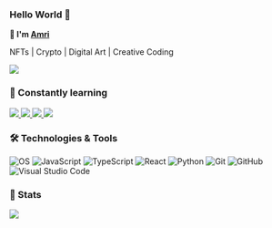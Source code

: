 ### Hello World 👋
**🍉 I'm [Amri](https://amriarshad.github.io/)** 

NFTs | Crypto | Digital Art | Creative Coding

[<img src ="https://img.shields.io/badge/👀-links-%23.svg?style=for-the-badge&logo=&logoColor=white%22">](https://linktr.ee/TheMel0n)

### 💯 Constantly learning

<a href="https://github.com/AmriArshad/project-polygon">
  <img src="https://github-readme-stats.vercel.app/api/pin/?username=AmriArshad&repo=project-polygon&theme=material-palenight" />
</a>
<a href="https://github.com/AmriArshad/polybar-modules">
  <img src="https://github-readme-stats.vercel.app/api/pin/?username=AmriArshad&repo=polybar-modules&theme=material-palenight" />
</a>
<a href="https://github.com/AmriArshad/SpaceInvaders">
  <img src="https://github-readme-stats.vercel.app/api/pin/?username=AmriArshad&repo=SpaceInvaders&theme=material-palenight" />
</a>
<a href="https://github.com/AmriArshad/amriarshad.github.io">
  <img src="https://github-readme-stats.vercel.app/api/pin/?username=AmriArshad&repo=amriarshad.github.io&theme=material-palenight" />
</a>

### 🛠 Technologies & Tools

![OS](https://img.shields.io/badge/Arch_Linux-1793D1?style=flat-square&logo=arch-linux&logoColor=white)
![JavaScript](https://img.shields.io/badge/JavaScript-323330?style=flat-square&logo=javascript&logoColor=F7DF1E)
![TypeScript](https://img.shields.io/badge/TypeScript-007ACC?style=flat-square&logo=typescript&logoColor=white)
![React](https://img.shields.io/badge/React-20232A?style=flat-square&logo=react&logoColor=61DAFB)
![Python](https://img.shields.io/badge/Python-14354C?style=flat-square&logo=python&flat-square)
![Git](https://img.shields.io/badge/-Git-F05032?style=flat-square&logo=git&logoColor=white)
![GitHub](https://img.shields.io/badge/-GitHub-181717?style=flat-square&logo=github&logoColor=white)
![Visual Studio Code](https://img.shields.io/badge/-VSCode-007ACC?style=flat-square&logo=visual-studio-code&logoColor=white)


### 🚦 Stats

<a href="https://github.com/AmriArshad">
  <img src="https://github-readme-stats.vercel.app/api?username=AmriArshad&show_icons=true&theme=material-palenight" />
</a>
